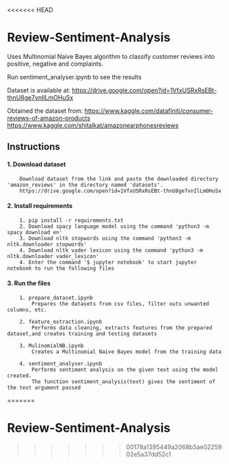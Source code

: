 <<<<<<< HEAD
# Review-Sentiment-Analysis

Uses Multinomial Naive Bayes algorithm to classify customer reviews into positive, negative and complaints.

Run sentiment_analyser.ipynb to see the results

Dataset is available at: 
  https://drive.google.com/open?id=1VfxUSRxRsEBt-thnU8ge7vnIlLmOHuSx

Obtained the dataset from: 
  https://www.kaggle.com/datafiniti/consumer-reviews-of-amazon-products
  https://www.kaggle.com/shitalkat/amazonearphonesreviews
      
## Instructions
#### 1. Download dataset
        Download dataset from the link and paste the downloaded directory 'amazon_reviews' in the directory named 'datasets'.
        https://drive.google.com/open?id=1VfxUSRxRsEBt-thnU8ge7vnIlLmOHuSx
#### 2. Install requirements
        1. pip install -r requirements.txt
        2. Download spacy language model using the command 'python3 -m spacy download en'
        3. Download nltk stopwords using the command 'python3 -m nltk.downloader stopwords'
        4. Download nltk vader lexicon using the command 'python3 -m nltk.downloader vader_lexicon'
        4. Enter the command '$ jupyter notebook' to start jupyter notebook to run the following files
#### 3. Run the files
        1. prepare_dataset.ipynb
            Prepares the datasets from csv files, filter outs unwanted columns, etc.
        
        2. feature_extraction.ipynb
            Performs data cleaning, extracts features from the prepared dataset,and creates training and testing datasets
        
        3. MulinomialNB.ipynb
            Creates a Multinomial Naive Bayes model from the training data
        
        4. sentiment_analyser.ipynb
            Performs sentiment analysis on the given text using the model created.
            The function sentiment_analysis(text) gives the sentiment of the text argument passed
=======
# Review-Sentiment-Analysis
>>>>>>> 00178a1395449a2068b5ae0225902e5a37dd52c1
